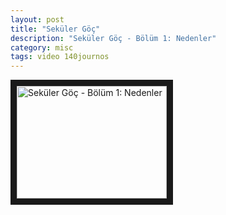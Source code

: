 ```yaml
---
layout: post
title: "Seküler Göç"
description: "Seküler Göç - Bölüm 1: Nedenler"
category: misc
tags: video 140journos
---
```


<a href="http://www.youtube.com/watch?feature=player_embedded&v=WNWQO70amq4
" target="_blank"><img src="http://img.youtube.com/vi/WNWQO70amq4/0.jpg" 
alt="Seküler Göç - Bölüm 1: Nedenler" width="240" height="180" border="10" /></a>